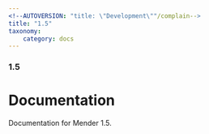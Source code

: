 ```yaml
---
<!--AUTOVERSION: "title: \"Development\""/complain-->
title: "1.5"
taxonomy:
    category: docs
---
```


### 1.5

# Documentation

<!--AUTOVERSION: "bleeding-edge % branch"/complain-->
Documentation for Mender 1.5.
